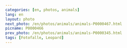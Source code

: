 ```yaml
---
categories: [en, photos, animals]
lang: en
layout: photo
next_photo: /en/photos/animals/animals-P0000467.html
picname: P0000466
prev_photo: /en/photos/animals/animals-P0000345.html
tags: [Fotofalle, Leopard]
---
```

